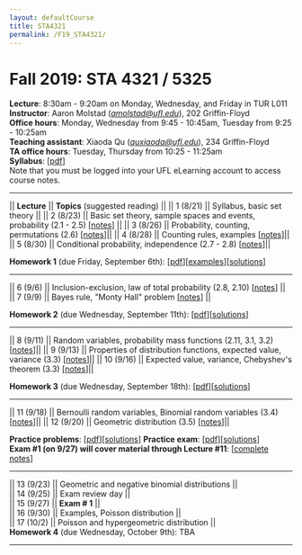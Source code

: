 ```yaml
---
layout: defaultCourse
title: STA4321
permalink: /F19_STA4321/
---
```

# Fall 2019: STA 4321 / 5325  
**Lecture**: 8:30am - 9:20am on Monday, Wednesday, and Friday in TUR L011  
**Instructor**: Aaron Molstad (*amolstad@ufl.edu*), 202 Griffin-Floyd  
**Office hours**: Monday, Wednesday from 9:45 - 10:45am, Tuesday from 9:25 - 10:25am   
**Teaching assistant**: Xiaoda Qu (*quxiaoda@ufl.edu*), 234 Griffin-Floyd  
**TA office hours**: Tuesday, Thursday from 10:25 - 11:25am  
**Syllabus**: [[pdf](/docs/Syllabus.pdf)]  
Note that you must be logged into your UFL eLearning account to access course notes.  

---------------


||  **Lecture** ||  **Topics** (suggested reading) ||
|| 1 (8/21)  || Syllabus, basic set theory ||
|| 2 (8/23)  || Basic set theory, sample spaces and events, probability (2.1 - 2.5) [[notes](https://ufl.instructure.com/courses/382258/files/45098575/download?wrap=1)] ||
|| 3 (8/26)  || Probability, counting, permutations (2.6) [[notes](https://ufl.instructure.com/courses/382258/files/45098576/download?wrap=1)]||
|| 4 (8/28)  || Counting rules, examples [[notes](https://ufl.instructure.com/courses/382258/files/45124035/download?wrap=1)]||
|| 5 (8/30)  || Conditional probability, independence (2.7 - 2.8) [[notes](https://ufl.instructure.com/courses/382258/files/45162421/download?wrap=1)]||

**Homework 1** (due Friday, September 6th): [[pdf](/docs/STA4321_F19_Homework1.pdf)][[examples](/docs/CountingExamples.pdf)][[solutions](https://ufl.instructure.com/courses/382258/files/45285087/download?wrap=1)]  

---------------

|| 6 (9/6)  || Inclusion-exclusion, law of total probability (2.8, 2.10) [[notes](https://ufl.instructure.com/courses/382258/files/45284136/download?wrap=1)] ||
|| 7 (9/9)  || Bayes rule, "Monty Hall" problem [[notes](https://ufl.instructure.com/courses/382258/files/45319416/download?wrap=1)] ||

**Homework 2** (due Wednesday, September 11th): [[pdf](/docs/STA4321_F19_Homework2.pdf)][[solutions](https://ufl.instructure.com/courses/382258/files/45367699/download?wrap=1)]  

---------------

|| 8 (9/11)  || Random variables, probability mass functions (2.11, 3.1, 3.2) [[notes](https://ufl.instructure.com/courses/382258/files/45364239/download?wrap=1)]||
|| 9 (9/13)  || Properties of distribution functions, expected value, variance (3.3) [[notes](https://ufl.instructure.com/courses/382258/files/45407928/download?wrap=1)]||
|| 10 (9/16)  || Expected value, variance, Chebyshev's theorem  (3.3) [[notes](https://ufl.instructure.com/courses/382258/files/45453262/download?wrap=1)]||

**Homework 3** (due Wednesday, September 18th): [[pdf](/docs/STA4321_F19_Homework3.pdf)][[solutions](https://ufl.instructure.com/courses/382258/files/45533491/download?wrap=1)]

---------------

|| 11 (9/18)  || Bernoulli random variables, Binomial random variables (3.4) [[notes](https://ufl.instructure.com/courses/382258/files/45505791/download?wrap=1)]||
|| 12 (9/20)  || Geometric distribution (3.5) [[notes](https://ufl.instructure.com/courses/382258/files/45554732/download?wrap=1)]||

**Practice problems**: [[pdf](/docs/STA4321_F19_Exam1PracticeProblems.pdf)][[solutions](https://ufl.instructure.com/courses/382258/files/45581242/download?wrap=1)] 
**Practice exam**: [[pdf](https://ufl.instructure.com/courses/382258/files/45578287/download?wrap=1)][[solutions](https://ufl.instructure.com/courses/382258/files/45578290/download?wrap=1)]  
**Exam \#1 (on 9/27) will cover material through Lecture \#11**: [[complete notes](https://ufl.instructure.com/courses/382258/files/45535361/download?wrap=1)]

---------------

|| 13 (9/23)  || Geometric and negative binomial distributions ||  
|| 14 (9/25)  || Exam review day ||  
|| 15 (9/27)  || **Exam \# 1** ||  
|| 16 (9/30)  || Examples, Poisson distribution ||  
|| 17 (10/2)  || Poisson and hypergeometric distribution ||  
**Homework 4** (due Wednesday, October 9th): TBA  

---------------



